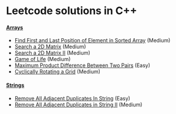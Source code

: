# Leetcode solutions in C++


#### [Arrays](/ARRAYS)

- [Find First and Last Position of Element in Sorted Array](/ARRAYS/34.md) (Medium)
- [Search a 2D Matrix](/ARRAYS/74.md) (Medium)
- [Search a 2D Matrix II](/ARRAYS/240.md) (Medium)
- [Game of Life](/ARRAYS/289.md) (Medium)
- [Maximum Product Difference Between Two Pairs](/Contests/) (Easy)
- [Cyclically Rotating a Grid](/Contests/) (Medium)

#### [Strings](/Strings)

- [Remove All Adjacent Duplicates In String](/Strings/1047.md) (Easy)
- [Remove All Adjacent Duplicates in String II](/Strings/1209.md) (Medium)
